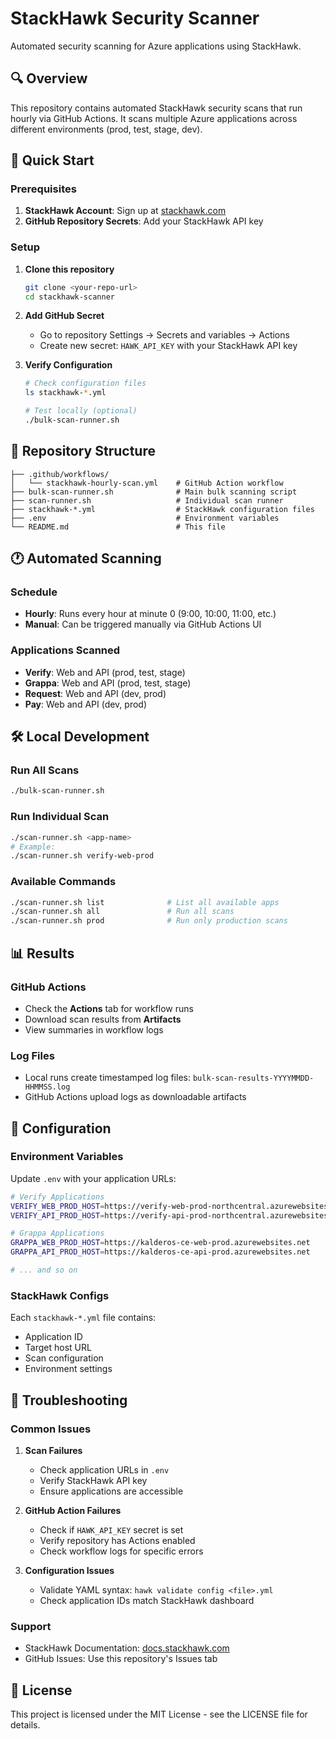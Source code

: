 # StackHawk Security Scanner

Automated security scanning for Azure applications using StackHawk.

## 🔍 Overview

This repository contains automated StackHawk security scans that run hourly via GitHub Actions. It scans multiple Azure applications across different environments (prod, test, stage, dev).

## 🚀 Quick Start

### Prerequisites

1. **StackHawk Account**: Sign up at [stackhawk.com](https://www.stackhawk.com)
2. **GitHub Repository Secrets**: Add your StackHawk API key

### Setup

1. **Clone this repository**
   ```bash
   git clone <your-repo-url>
   cd stackhawk-scanner
   ```

2. **Add GitHub Secret**
   - Go to repository Settings → Secrets and variables → Actions
   - Create new secret: `HAWK_API_KEY` with your StackHawk API key

3. **Verify Configuration**
   ```bash
   # Check configuration files
   ls stackhawk-*.yml
   
   # Test locally (optional)
   ./bulk-scan-runner.sh
   ```

## 📁 Repository Structure

```
├── .github/workflows/
│   └── stackhawk-hourly-scan.yml    # GitHub Action workflow
├── bulk-scan-runner.sh              # Main bulk scanning script
├── scan-runner.sh                   # Individual scan runner
├── stackhawk-*.yml                  # StackHawk configuration files
├── .env                             # Environment variables
└── README.md                        # This file
```

## 🕐 Automated Scanning

### Schedule
- **Hourly**: Runs every hour at minute 0 (9:00, 10:00, 11:00, etc.)
- **Manual**: Can be triggered manually via GitHub Actions UI

### Applications Scanned
- **Verify**: Web and API (prod, test, stage)
- **Grappa**: Web and API (prod, test, stage)  
- **Request**: Web and API (dev, prod)
- **Pay**: Web and API (dev, prod)

## 🛠️ Local Development

### Run All Scans
```bash
./bulk-scan-runner.sh
```

### Run Individual Scan
```bash
./scan-runner.sh <app-name>
# Example:
./scan-runner.sh verify-web-prod
```

### Available Commands
```bash
./scan-runner.sh list              # List all available apps
./scan-runner.sh all               # Run all scans
./scan-runner.sh prod              # Run only production scans
```

## 📊 Results

### GitHub Actions
- Check the **Actions** tab for workflow runs
- Download scan results from **Artifacts**
- View summaries in workflow logs

### Log Files
- Local runs create timestamped log files: `bulk-scan-results-YYYYMMDD-HHMMSS.log`
- GitHub Actions upload logs as downloadable artifacts

## 🔧 Configuration

### Environment Variables
Update `.env` with your application URLs:

```bash
# Verify Applications
VERIFY_WEB_PROD_HOST=https://verify-web-prod-northcentral.azurewebsites.net
VERIFY_API_PROD_HOST=https://verify-api-prod-northcentral.azurewebsites.net

# Grappa Applications  
GRAPPA_WEB_PROD_HOST=https://kalderos-ce-web-prod.azurewebsites.net
GRAPPA_API_PROD_HOST=https://kalderos-ce-api-prod.azurewebsites.net

# ... and so on
```

### StackHawk Configs
Each `stackhawk-*.yml` file contains:
- Application ID
- Target host URL
- Scan configuration
- Environment settings

## 🚨 Troubleshooting

### Common Issues

1. **Scan Failures**
   - Check application URLs in `.env`
   - Verify StackHawk API key
   - Ensure applications are accessible

2. **GitHub Action Failures**
   - Check if `HAWK_API_KEY` secret is set
   - Verify repository has Actions enabled
   - Check workflow logs for specific errors

3. **Configuration Issues**
   - Validate YAML syntax: `hawk validate config <file>.yml`
   - Check application IDs match StackHawk dashboard

### Support
- StackHawk Documentation: [docs.stackhawk.com](https://docs.stackhawk.com)
- GitHub Issues: Use this repository's Issues tab

## 📝 License

This project is licensed under the MIT License - see the LICENSE file for details.
